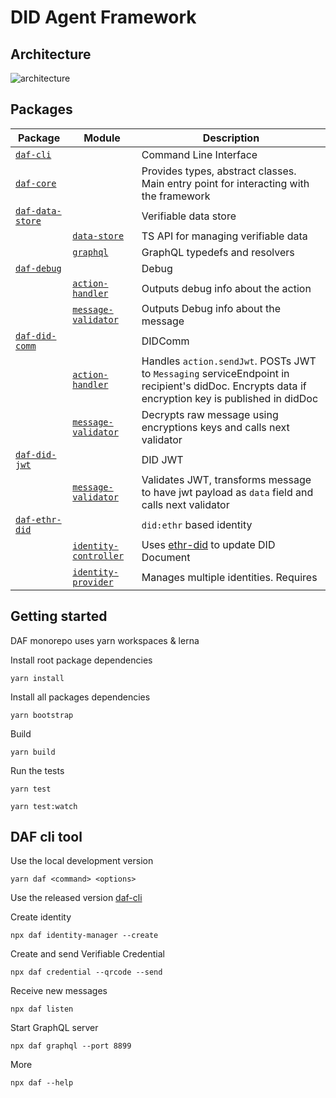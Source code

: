 # DID Agent Framework

## Architecture

![architecture](docs/assets/architecture.png)

## Packages

| Package                                     | Module                                                                    | Description                                                                                                                                      |
| ------------------------------------------- | ------------------------------------------------------------------------- | ------------------------------------------------------------------------------------------------------------------------------------------------ |
| [`daf-cli`](packages/daf-cli)               |                                                                           | Command Line Interface                                                                                                                           |
| [`daf-core`](packages/daf-core)             |                                                                           | Provides types, abstract classes. Main entry point for interacting with the framework                                                            |
| [`daf-data-store`](packages/daf-data-store) |                                                                           | Verifiable data store                                                                                                                            |
|                                             | [`data-store`](packages/daf-data-store/src/data-store.ts)                 | TS API for managing verifiable data                                                                                                              |
|                                             | [`graphql`](packages/daf-data-store/src/graphql.ts)                       | GraphQL typedefs and resolvers                                                                                                                   |
| [`daf-debug`](packages/daf-debug)           |                                                                           | Debug                                                                                                                                            |
|                                             | [`action-handler`](packages/daf-debug/src/action-handler.ts)              | Outputs debug info about the action                                                                                                              |
|                                             | [`message-validator`](packages/daf-debug/src/message-validator.ts)        | Outputs Debug info about the message                                                                                                             |
| [`daf-did-comm`](packages/daf-did-comm)     |                                                                           | DIDComm                                                                                                                                          |
|                                             | [`action-handler`](packages/daf-did-comm/src/action-handler.ts)           | Handles `action.sendJwt`. POSTs JWT to `Messaging` serviceEndpoint in recipient's didDoc. Encrypts data if encryption key is published in didDoc |
|                                             | [`message-validator`](packages/daf-did-comm/src/message-validator.ts)     | Decrypts raw message using encryptions keys and calls next validator                                                                             |
| [`daf-did-jwt`](packages/daf-did-jwt)       |                                                                           | DID JWT                                                                                                                                          |
|                                             | [`message-validator`](packages/daf-did-jwt/src/message-validator.ts)      | Validates JWT, transforms message to have jwt payload as `data` field and calls next validator                                                   |
| [`daf-ethr-did`](packages/daf-ethr-did)     |                                                                           | `did:ethr` based identity                                                                                                                        |
|                                             | [`identity-controller`](packages/daf-ethr-did/src/identity-controller.ts) | Uses [ethr-did](https://github.com/uport-project/ethr-did) to update DID Document                                                                |
|                                             | [`identity-provider`](packages/daf-ethr-did/src/identity-provider.ts)     | Manages multiple identities. Requires                                                                                                            |

## Getting started

DAF monorepo uses yarn workspaces & lerna

Install root package dependencies

```
yarn install
```

Install all packages dependencies

```
yarn bootstrap
```

Build

```
yarn build
```

Run the tests

```
yarn test
```

```
yarn test:watch
```

## DAF cli tool

Use the local development version

```
yarn daf <command> <options>
```

Use the released version [daf-cli](packages/daf-cli)

Create identity

```
npx daf identity-manager --create
```

Create and send Verifiable Credential

```
npx daf credential --qrcode --send
```

Receive new messages

```
npx daf listen
```

Start GraphQL server

```
npx daf graphql --port 8899
```

More

```
npx daf --help
```
